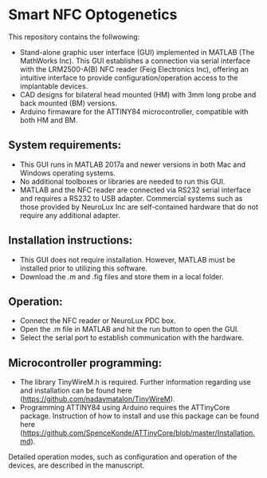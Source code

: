 # Smart NFC Optogenetics

This repository contains the follwowing:
- Stand-alone graphic user interface (GUI) implemented in MATLAB (The MathWorks Inc). This GUI establishes a connection via serial interface with the LRM2500-A(B) NFC reader (Feig Electronics Inc), offering an intuitive interface to provide configuration/operation access to the implantable devices.
- CAD designs for bilateral head mounted (HM) with 3mm long probe and back mounted (BM) versions. 
- Arduino firmaware for the ATTINY84 microcontroller, compatible with both HM and BM.

## System requirements:

- This GUI runs in MATLAB 2017a and newer versions in both Mac and Windows operating systems.
- No additional toolboxes or libraries are needed to run this GUI.
- MATLAB and the NFC reader are connected via RS232 serial interface and requires a RS232 to USB adapter. Commercial systems such as those provided by NeuroLux Inc are self-contained hardware that do not require any additional adapter.

## Installation instructions:

- This GUI does not require installation. However, MATLAB must be installed prior to utilizing this software.
- Download the .m and .fig files and store them in a local folder.

## Operation:

- Connect the NFC reader or NeuroLux PDC box.
- Open the .m file in MATLAB and hit the run button to open the GUI.
- Select the serial port to establish communication with the hardware.

## Microcontroller programming:

- The library TinyWireM.h is required. Further information regarding use and installation can be found here (https://github.com/nadavmatalon/TinyWireM).
- Programming ATTINY84 using Arduino requires the ATTinyCore package. Instruction of how to install and use this package can be found here (https://github.com/SpenceKonde/ATTinyCore/blob/master/Installation.md).


Detailed operation modes, such as configuration and operation of the devices, are described in the manuscript.

